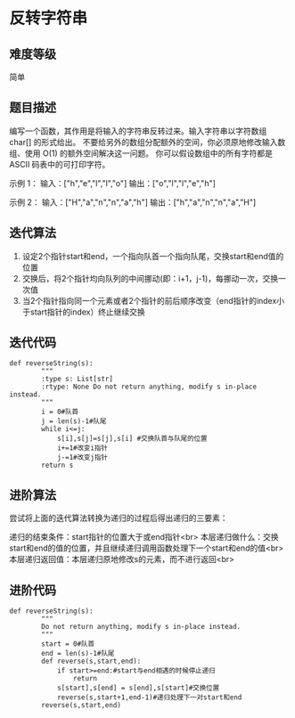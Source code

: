 反转字符串
=========
难度等级
--------
简单

题目描述
-------

编写一个函数，其作用是将输入的字符串反转过来。输入字符串以字符数组 char[] 的形式给出。
不要给另外的数组分配额外的空间，你必须原地修改输入数组、使用 O(1) 的额外空间解决这一问题。
你可以假设数组中的所有字符都是 ASCII 码表中的可打印字符。

示例 1：
输入：["h","e","l","l","o"]
输出：["o","l","l","e","h"]

示例 2：
输入：["H","a","n","n","a","h"]
输出：["h","a","n","n","a","H"]

迭代算法
--------

1.	设定2个指针start和end，一个指向队首一个指向队尾，交换start和end值的位置
2.	交换后，将2个指针均向队列的中间挪动(即：i+1，j-1)，每挪动一次，交换一次值
3.	当2个指针指向同一个元素或者2个指针的前后顺序改变（end指针的index小于start指针的index）终止继续交换

迭代代码
--------

```
def reverseString(s):
        """
        :type s: List[str]
        :rtype: None Do not return anything, modify s in-place instead.
        """
        i = 0#队首
        j = len(s)-1#队尾
        while i<=j:
            s[i],s[j]=s[j],s[i] #交换队首与队尾的位置
            i+=1#改变i指针
            j-=1#改变j指针
        return s
```

进阶算法
--------

尝试将上面的迭代算法转换为递归的过程后得出递归的三要素：

递归的结束条件：start指针的位置大于或end指针\<br> 
本层递归做什么：交换start和end的值的位置，并且继续递归调用函数处理下一个start和end的值\<br> 
本层递归返回值：本层递归原地修改s的元素，而不进行返回\<br> 

进阶代码
-------

```
def reverseString(s):
        """
        Do not return anything, modify s in-place instead.
        """
        start = 0#队首
        end = len(s)-1#队尾
        def reverse(s,start,end):
            if start>=end:#start与end相遇的时候停止递归
                return
            s[start],s[end] = s[end],s[start]#交换位置
            reverse(s,start+1,end-1)#递归处理下一对start和end
        reverse(s,start,end)
```

